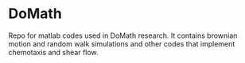 # DoMath

Repo for matlab codes used in DoMath research. It contains brownian motion and random walk simulations and other codes that implement chemotaxis and shear flow. 
